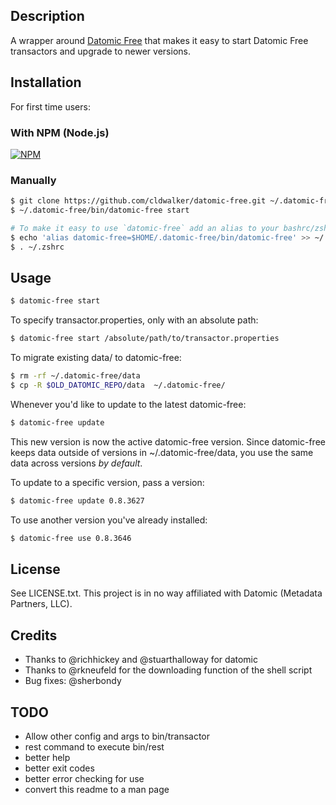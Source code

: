 ## Description
A wrapper around [Datomic Free](https://my.datomic.com/downloads/free) that makes it easy to
start Datomic Free transactors and upgrade to newer versions.

## Installation

For first time users:

### With NPM (Node.js)

[![NPM](https://nodei.co/npm/datomic-free.png?mini=true)](https://www.npmjs.org/package/datomic-free)

### Manually

```sh
$ git clone https://github.com/cldwalker/datomic-free.git ~/.datomic-free
$ ~/.datomic-free/bin/datomic-free start

# To make it easy to use `datomic-free` add an alias to your bashrc/zshrc
$ echo 'alias datomic-free=$HOME/.datomic-free/bin/datomic-free' >> ~/.zshrc
$ . ~/.zshrc
```

## Usage

```sh
$ datomic-free start
```

To specify transactor.properties, only with an absolute path:

```sh
$ datomic-free start /absolute/path/to/transactor.properties
```

To migrate existing data/ to datomic-free:

```sh
$ rm -rf ~/.datomic-free/data
$ cp -R $OLD_DATOMIC_REPO/data  ~/.datomic-free/
```

Whenever you'd like to update to the latest datomic-free:

```sh
$ datomic-free update
```

This new version is now the active datomic-free version. Since datomic-free keeps data outside
of versions in ~/.datomic-free/data, you use the same data across versions *by default*.

To update to a specific version, pass a version:

```sh
$ datomic-free update 0.8.3627
```

To use another version you've already installed:

```sh
$ datomic-free use 0.8.3646
```

## License

See LICENSE.txt. This project is in no way affiliated with Datomic (Metadata Partners, LLC).

## Credits

* Thanks to @richhickey and @stuarthalloway for datomic
* Thanks to @rkneufeld for the downloading function of the shell script
* Bug fixes: @sherbondy

## TODO

* Allow other config and args to bin/transactor
* rest command to execute bin/rest
* better help
* better exit codes
* better error checking for use
* convert this readme to a man page
